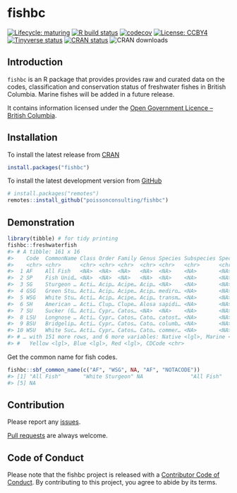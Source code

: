 
<!-- README.md is generated from README.Rmd. Please edit that file -->

# fishbc

<!-- badges: start -->

[![Lifecycle:
maturing](https://img.shields.io/badge/lifecycle-maturing-blue.svg)](https://www.tidyverse.org/lifecycle/#maturing)
[![R build
status](https://github.com/poissonconsulting/fishbc/workflows/R-CMD-check/badge.svg)](https://github.com/poissonconsulting/fishbc/actions)
[![codecov](https://codecov.io/gh/poissonconsulting/fishbc/branch/master/graph/badge.svg?token=2EvrLVvDcZ)](https://codecov.io/gh/poissonconsulting/fishbc)
[![License:
CCBY4](https://img.shields.io/badge/License-CCBY4-green.svg)](https://creativecommons.org/licenses/by/4.0/)
[![Tinyverse
status](https://tinyverse.netlify.com/badge/fishbc)](https://CRAN.R-project.org/package=fishbc)
[![CRAN
status](https://www.r-pkg.org/badges/version/fishbc)](https://CRAN.R-project.org/package=fishbc)
![CRAN downloads](https://cranlogs.r-pkg.org/badges/fishbc)

<!-- badges: end -->

## Introduction

`fishbc` is an R package that provides provides raw and curated data on
the codes, classification and conservation status of freshwater fishes
in British Columbia. Marine fishes will be added in a future release.

It contains information licensed under the [Open Government Licence –
British
Columbia](https://www2.gov.bc.ca/gov/content/data/open-data/open-government-licence-bc).

## Installation

To install the latest release from [CRAN](https://cran.r-project.org)

``` r
install.packages("fishbc")
```

To install the latest development version from
[GitHub](https://github.com/poissonconsulting/fishbc)

``` r
# install.packages("remotes")
remotes::install_github("poissonconsulting/fishbc")
```

## Demonstration

``` r
library(tibble) # for tidy printing
fishbc::freshwaterfish
#> # A tibble: 161 x 16
#>    Code  CommonName Class Order Family Genus Species Subspecies Species2 Extant
#>    <chr> <chr>      <chr> <chr> <chr>  <chr> <chr>   <chr>      <chr>    <lgl> 
#>  1 AF    All Fish   <NA>  <NA>  <NA>   <NA>  <NA>    <NA>       <NA>     TRUE  
#>  2 SP    Fish Unid… <NA>  <NA>  <NA>   <NA>  <NA>    <NA>       <NA>     TRUE  
#>  3 SG    Sturgeon … Acti… Acip… Acipe… Acip… <NA>    <NA>       <NA>     TRUE  
#>  4 GSG   Green Stu… Acti… Acip… Acipe… Acip… mediro… <NA>       <NA>     TRUE  
#>  5 WSG   White Stu… Acti… Acip… Acipe… Acip… transm… <NA>       <NA>     TRUE  
#>  6 SH    American … Acti… Clup… Clupe… Alosa sapidi… <NA>       <NA>     TRUE  
#>  7 SU    Sucker (G… Acti… Cypr… Catos… <NA>  <NA>    <NA>       <NA>     TRUE  
#>  8 LSU   Longnose … Acti… Cypr… Catos… Cato… catost… <NA>       <NA>     TRUE  
#>  9 BSU   Bridgelip… Acti… Cypr… Catos… Cato… columb… <NA>       <NA>     TRUE  
#> 10 WSU   White Suc… Acti… Cypr… Catos… Cato… commer… <NA>       <NA>     TRUE  
#> # … with 151 more rows, and 6 more variables: Native <lgl>, Marine <lgl>,
#> #   Yellow <lgl>, Blue <lgl>, Red <lgl>, CDCode <chr>
```

Get the common name for fish codes.

``` r
fishbc::sbf_common_name(c("AF", "WSG", NA, "AF", "NOTACODE"))
#> [1] "All Fish"       "White Sturgeon" NA               "All Fish"      
#> [5] NA
```

## Contribution

Please report any
[issues](https://github.com/poissonconsulting/fishbc/issues).

[Pull requests](https://github.com/poissonconsulting/fishbc/pulls) are
always welcome.

## Code of Conduct

Please note that the fishbc project is released with a [Contributor Code
of
Conduct](https://contributor-covenant.org/version/2/0/CODE_OF_CONDUCT.html).
By contributing to this project, you agree to abide by its terms.
